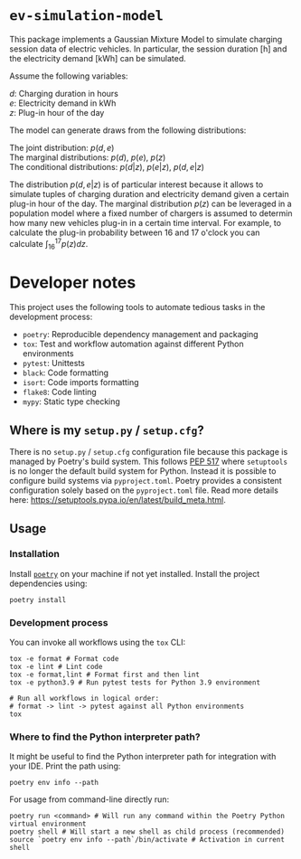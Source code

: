 # `ev-simulation-model`

This package implements a Gaussian Mixture Model to simulate charging session data of electric vehicles. In particular, the session duration [h] and the electricity demand [kWh] can be simulated.

Assume the following variables:

$d$: Charging duration in hours  
$e$: Electricity demand in kWh  
$z$: Plug-in hour of the day

The model can generate draws from the following distributions:

The joint distribution: $p(d,e)$  
The marginal distributions: $p(d)$, $p(e)$, $p(z)$  
The conditional distributions: $p(d|z)$, $p(e|z)$, $p(d,e|z)$

The distribution $p(d,e|z)$ is of particular interest because it allows to simulate tuples of charging duration and electricity demand given a certain plug-in hour of the day. The marginal distribution $p(z)$ can be leveraged in a population model where a fixed number of chargers is assumed to determin how many new vehicles plug-in in a certain time interval. For example, to calculate the plug-in probability between 16 and 17 o'clock you can calculate $\int_{16}^{17} p(z) dz$.

# Developer notes

This project uses the following tools to automate tedious tasks in the development process:

* `poetry`: Reproducible dependency management and packaging
* `tox`: Test and workflow automation against different Python environments
* `pytest`: Unittests
* `black`: Code formatting
* `isort`: Code imports formatting
* `flake8`: Code linting
* `mypy`: Static type checking

## Where is my `setup.py` / `setup.cfg`?

There is no `setup.py` / `setup.cfg` configuration file because this package is managed by Poetry's
build system. This follows [PEP 517](https://www.python.org/dev/peps/pep-0517/) where `setuptools` is no longer the
default build system for Python. Instead it is possible to configure build systems via `pyproject.toml`. Poetry provides
a consistent configuration solely based on the `pyproject.toml` file. Read more details
here: https://setuptools.pypa.io/en/latest/build_meta.html.

## Usage

### Installation

Install [`poetry`](https://python-poetry.org/) on your machine if not yet installed. Install the project dependencies
using:

```shell
poetry install
```

### Development process

You can invoke all workflows using the `tox` CLI:

```shell
tox -e format # Format code
tox -e lint # Lint code
tox -e format,lint # Format first and then lint
tox -e python3.9 # Run pytest tests for Python 3.9 environment

# Run all workflows in logical order:
# format -> lint -> pytest against all Python environments
tox
```

### Where to find the Python interpreter path?

It might be useful to find the Python interpreter path for integration with your IDE. Print the path using:

```shell
poetry env info --path
```

For usage from command-line directly run:

```shell
poetry run <command> # Will run any command within the Poetry Python virtual environment
poetry shell # Will start a new shell as child process (recommended)
source `poetry env info --path`/bin/activate # Activation in current shell
```
